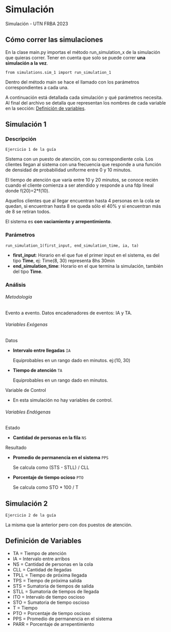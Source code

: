 # Simulación

Simulación - UTN FRBA 2023

## Cómo correr las simulaciones

En la clase main.py importas el método run_simulation_x de la simulación que quieras correr. 
Tener en cuenta que solo se puede correr **una simulación a la vez**.

``
from simulations.sim_1 import run_simulation_1
``

Dentro del método main se hace el llamado con los parámetros correspondientes a cada una.

A continuación está detallada cada simulación y qué parámetros necesita.
Al final del archivo se detalla que representan los nombres de cada variable en la sección: [Definición de variables].

## Simulación 1

### Descripción
``Ejercicio 1 de la guía``

Sistema con un puesto de atención, con su correspondiente cola.
Los clientes llegan al sistema con una frecuencia que responde a una función
de densidad de probabilidad uniforme entre 0 y 10 minutos.

El tiempo de atención que varía entre 10 y 20 minutos, se conoce recién cuando el cliente
comienza a ser atendido y responde a una fdp lineal donde f(20)=2*f(10).

Aquellos clientes que al llegar encuentran hasta 4 personas en la cola se
quedan, si encuentran hasta 8 se queda sólo el 40% y si encuentran más de 8
se retiran todos.

El sistema es **con vaciamiento y arrepentimiento**.

### Parámetros
``
run_simulation_1(first_input, end_simulation_time, ia, ta)
``

- **first_input**: Horario en el que fue el primer input en el sistema, es del tipo **Time**, ej: Time(8, 30) representa 8hs 30min
- **end_simulation_time**: Horario en el que termina la simulación, también del tipo **Time**.

### Análisis
###### Metodología
Evento a evento.
Datos encadenadores de eventos: IA y TA.

###### Variables Exógenas
Datos
- **Intervalo entre llegadas** `IA`

  Equiprobables en un rango dado en minutos. ej:(10, 30)


- **Tiempo de atención** `TA` 

  Equiprobables en un rango dado en minutos.

Variable de Control

- En esta simulación no hay variables de control. 
 
###### Variables Endógenas
Estado
- **Cantidad de personas en la fila** `NS`


Resultado
- **Promedio de permanencia en el sistema** `PPS`
  
    Se calcula como (STS - STLL) / CLL


- **Porcentaje de tiempo ocioso** `PTO`

    Se calcula como STO * 100 / T

## Simulación 2
``Ejercicio 2 de la guía``

La misma que la anterior pero con dos puestos de atención.

## Definición de Variables

- TA = Tiempo de atención
- IA = Intervalo entre arribos
- NS = Cantidad de personas en la cola
- CLL = Cantidad de llegadas
- TPLL = Tiempo de próxima llegada
- TPS = Tiempo de próxima salida
- STS = Sumatoria de tiempos de salida
- STLL = Sumatoria de tiempos de llegada
- ITO = Intervalo de tiempo oscioso
- STO = Sumatoria de tiempo oscioso
- T = Tiempo
- PTO = Porcentaje de tiempo oscioso
- PPS = Promedio de permanencia en el sistema
- PARR = Porcentaje de arrepentimiento

[Definición de variables]: https://github.com/celesfchallen/simulacion#definici%C3%B3n-de-variables